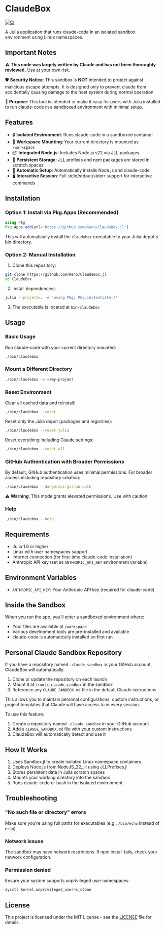 # ClaudeBox

[![CI](https://github.com/Keno/ClaudeBox.jl/actions/workflows/ci.yml/badge.svg)](https://github.com/Keno/ClaudeBox.jl/actions/workflows/ci.yml)

A Julia application that runs claude-code in an isolated sandbox environment using Linux namespaces.

## Important Notes

⚠️ **This code was largely written by Claude and has not been thoroughly reviewed.** Use at your own risk.

🛡️ **Security Notice**: This sandbox is **NOT** intended to protect against malicious escape attempts. It is designed only to prevent claude from accidentally causing damage to the host system during normal operation.

🎯 **Purpose**: This tool is intended to make it easy for users with Julia installed to run claude-code in a sandboxed environment with minimal setup.

## Features

- 🔒 **Isolated Environment**: Runs claude-code in a sandboxed container
- 📁 **Workspace Mounting**: Your current directory is mounted as `/workspace`
- 📦 **Integrated Node.js**: Includes Node.js v22 via JLL packages
- 💾 **Persistent Storage**: JLL prefixes and npm packages are stored in scratch spaces
- 🚀 **Automatic Setup**: Automatically installs Node.js and claude-code
- 🖥️ **Interactive Session**: Full stdin/stdout/stderr support for interactive commands

## Installation

### Option 1: Install via Pkg.Apps (Recommended)

```julia
using Pkg
Pkg.Apps.add(url="https://github.com/Keno/ClaudeBox.jl")
```

This will automatically install the `claudebox` executable to your Julia depot's bin directory.

### Option 2: Manual Installation

1. Clone this repository:
```bash
git clone https://github.com/Keno/ClaudeBox.jl
cd ClaudeBox
```

2. Install dependencies:
```bash
julia --project=. -e 'using Pkg; Pkg.instantiate()'
```

3. The executable is located at `bin/claudebox`

## Usage

### Basic Usage

Run claude-code with your current directory mounted:
```bash
./bin/claudebox
```

### Mount a Different Directory

```bash
./bin/claudebox -w ~/my-project
```

### Reset Environment

Clear all cached data and reinstall:
```bash
./bin/claudebox --reset
```

Reset only the Julia depot (packages and registries):
```bash
./bin/claudebox --reset-julia
```

Reset everything including Claude settings:
```bash
./bin/claudebox --reset-all
```

### GitHub Authentication with Broader Permissions

By default, GitHub authentication uses minimal permissions. For broader access including repository creation:
```bash
./bin/claudebox --dangerous-github-auth
```

⚠️ **Warning**: This mode grants elevated permissions. Use with caution.

### Help

```bash
./bin/claudebox --help
```

## Requirements

- Julia 1.6 or higher
- Linux with user namespaces support
- Internet connection (for first-time claude-code installation)
- Anthropic API key (set as `ANTHROPIC_API_KEY` environment variable)

## Environment Variables

- `ANTHROPIC_API_KEY`: Your Anthropic API key (required for claude-code)

## Inside the Sandbox

When you run the app, you'll enter a sandboxed environment where:

- Your files are available at `/workspace`
- Various development tools are pre-installed and available
- claude-code is automatically installed on first run

## Personal Claude Sandbox Repository

If you have a repository named `.claude_sandbox` in your GitHub account, ClaudeBox will automatically:

1. Clone or update the repository on each launch
2. Mount it at `/root/.claude_sandbox` in the sandbox
3. Reference any `CLAUDE_SANDBOX.md` file in the default Claude instructions

This allows you to maintain personal configurations, custom instructions, or project templates that Claude will have access to in every session.

To use this feature:
1. Create a repository named `.claude_sandbox` in your GitHub account
2. Add a `CLAUDE_SANDBOX.md` file with your custom instructions
3. ClaudeBox will automatically detect and use it

## How It Works

1. Uses Sandbox.jl to create isolated Linux namespace containers
2. Deploys Node.js from NodeJS_22_jll using JLLPrefixes.jl
3. Stores persistent data in Julia scratch spaces
4. Mounts your working directory into the sandbox
5. Runs claude-code or bash in the isolated environment

## Troubleshooting

### "No such file or directory" errors
Make sure you're using full paths for executables (e.g., `/bin/echo` instead of `echo`)

### Network issues
The sandbox may have network restrictions. If npm install fails, check your network configuration.

### Permission denied
Ensure your system supports unprivileged user namespaces:
```bash
sysctl kernel.unprivileged_userns_clone
```

## License

This project is licensed under the MIT License - see the [LICENSE](LICENSE) file for details.
